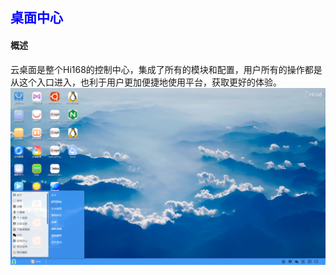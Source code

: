 ## <font color='blue'>桌面中心</font>
#### 概述
云桌面是整个Hi168的控制中心，集成了所有的模块和配置，用户所有的操作都是从这个入口进入，也利于用户更加便捷地使用平台，获取更好的体验。
![alt text](./13/desktopcentor.png)